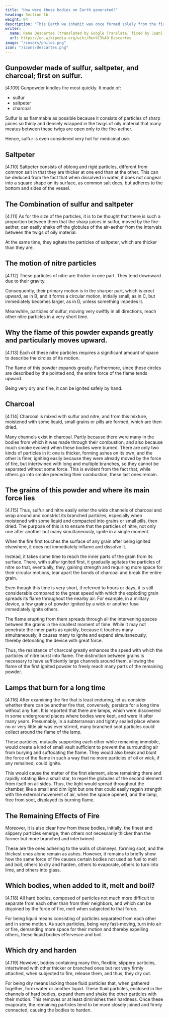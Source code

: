 ```yaml
---
title: "How were these bodies on Earth generated?"
heading: Section 1b
weight: 04
description: "This Earth we inhabit was once formed solely from the fire-aether, like the Sun, although much smaller"
writer:
  name: Rene Descartes (translated by Google Translate, fixed by Juan)
  url: https://en.wikipedia.org/wiki/Ren%C3%A9_Descartes
image: "/covers/philos.png"
icon: "/icons/descartes.png"
---
```




## Gunpowder made of sulfur, saltpeter, and charcoal; first on sulfur.

[4.109] Gunpowder kindles fire most quickly. It made of:
- sulfur
- saltpeter
- charcoal

Sulfur is as flammable as possible because it consists of particles of sharp juices so thinly and densely wrapped in the twigs of oily material that many meatus between these twigs are open only to the fire-aether.

Hence, sulfur is even considered very hot for medicinal use.

## Saltpeter

[4.110] Saltpeter consists of oblong and rigid particles, different from common salt in that they are thicker at one end than at the other. This can be deduced from the fact that when dissolved in water, it does not congeal into a square shape on its surface, as common salt does, but adheres to the bottom and sides of the vessel.


## The Combination of sulfur and saltpeter

[4.111] As for the size of the particles, it is to be thought that there is such a proportion between them that the sharp juices in sulfur, moved by the fire-aether, can easily shake off the globules of the air-aether from the intervals between the twigs of oily material. 

At the same time, they agitate the particles of saltpeter, which are thicker than they are.


## The motion of nitre particles

[4.112] These particles of nitre are thicker in one part. They tend downward due to their gravity.

Consequently, their primary motion is in the sharper part, which is erect upward, as in B, and it forms a circular motion, initially small, as in C, but immediately becomes larger, as in D, unless something impedes it.

Meanwhile, particles of sulfur, moving very swiftly in all directions, reach other nitre particles in a very short time.


## Why the flame of this powder expands greatly and particularly moves upward.

[4.113] Each of these nitre particles requires a significant amount of space to describe the circles of its motion. 

The flame of this powder expands greatly. Furthermore, since these circles are described by the pointed end, the entire force of the flame tends upward.

Being very dry and fine, it can be ignited safely by hand.


## Charcoal

[4.114] Charcoal is mixed with sulfur and nitre, and from this mixture, moistened with some liquid, small grains or pills are formed, which are then dried. 

Many channels exist in charcoal. Partly because there were many in the bodies from which it was made through their combustion, and also because much smoke evolved when these bodies were burned. There are only two kinds of particles in it: one is thicker, forming ashes on its own, and the other is finer, igniting easily because they were already moved by the force of fire, but intertwined with long and multiple branches, so they cannot be separated without some force. This is evident from the fact that, while others go into smoke preceding their combustion, these last ones remain.


## The grains of this powder and where its main force lies

[4.115] Thus, sulfur and nitre easily enter the wide channels of charcoal and wrap around and constrict its branched particles, especially when moistened with some liquid and compacted into grains or small pills, then dried. The purpose of this is to ensure that the particles of nitre, not only one after another but many simultaneously, ignite in a single moment. 

When the fire first touches the surface of any grain after being ignited elsewhere, it does not immediately inflame and dissolve it.

Instead, it takes some time to reach the inner parts of the grain from its surface. There, with sulfur ignited first, it gradually agitates the particles of nitre so that, eventually, they, gaining strength and requiring more space for their circular motions, tear apart the bonds of charcoal and break the entire grain. 

Even though this time is very short, if referred to hours or days, it is still considerable compared to the great speed with which the exploding grain spreads its flame throughout the nearby air. For example, in a military device, a few grains of powder ignited by a wick or another fuse immediately ignite others. 

The flame erupting from them spreads through all the intervening spaces between the grains in the smallest moment of time. While it may not penetrate the inner parts as quickly, because it touches many simultaneously, it causes many to ignite and expand simultaneously, thereby detonating the device with great force. 

Thus, the resistance of charcoal greatly enhances the speed with which the particles of nitre burst into flame. The distinction between grains is necessary to have sufficiently large channels around them, allowing the flame of the first ignited powder to freely reach many parts of the remaining powder.


## Lamps that burn for a long time

[4.116] After examining the fire that is least enduring, let us consider whether there can be another fire that, conversely, persists for a long time without any fuel. It is reported that there are lamps, which were discovered in some underground places where bodies were kept, and were lit after many years. Presumably, in a subterranean and tightly sealed place where no or very little air was ever stirred, many branched soot particles could collect around the flame of the lamp. 

These particles, mutually supporting each other while remaining immobile, would create a kind of small vault sufficient to prevent the surrounding air from burying and suffocating the flame. They would also break and blunt the force of the flame in such a way that no more particles of oil or wick, if any remained, could ignite. 

This would cause the matter of the first element, alone remaining there and rapidly rotating like a small star, to repel the globules of the second element from itself on all sides. Thus, the light would spread throughout the chamber, like a small and dim light but one that could easily regain strength with the external movement of air, when the space opened, and the lamp, free from soot, displayed its burning flame.


## The Remaining Effects of Fire

<!-- Now, let us move on to those effects of fire that could not yet be recognized from the ways it originates and is sustained. Indeed, from what has been said, it is already clear how it illuminates, how it heats, how it dissolves all the bodies by which it is nourished into many particles.  -->

Moreover, it is also clear how from these bodies, initially, the finest and slippery particles emerge, then others not necessarily thicker than the former but more branched and intertwined. 

These are the ones adhering to the walls of chimneys, forming soot, and the thickest ones alone remain as ashes. However, it remains to briefly show how the same force of fire causes certain bodies not used as fuel to melt and boil, others to dry and harden, others to evaporate, others to turn into lime, and others into glass.


## Which bodies, when added to it, melt and boil?

[4.118] All hard bodies, composed of particles not much more difficult to separate from each other than from their neighbors, and which can be disjoined by the force of fire, melt when subjected to that force.

For being liquid means consisting of particles separated from each other and in some motion. As such particles, being very fast-moving, turn into air or fire, demanding more space for their motion and thereby expelling others, these liquid bodies effervesce and boil.


## Which dry and harden

[4.119] However, bodies containing many thin, flexible, slippery particles, intertwined with other thicker or branched ones but not very firmly attached, when subjected to fire, release them, and thus, they dry out. 

For being dry means lacking those fluid particles that, when gathered together, form water or another liquid. These fluid particles, enclosed in the channels of hard bodies, expand them and shake the other particles with their motion. This removes or at least diminishes their hardness. Once these evaporate, the remaining particles tend to be more closely joined and firmly connected, causing the bodies to harden.
